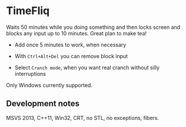 # TimeFliq

Waits 50 minutes while you doing something and then locks screen and blocks any input up to 10 minutes. Great plan to make tea!

- Add once 5 minutes to work, when necessary

- With `Ctrl+Alt+Del` you can remove block input

- Select `Cranch mode`, when you want real cranch without silly interruptions

Only Windows currently supported.

## Development notes
MSVS 2013, C++11, Win32, CRT, no STL, no exceptions, fibers.
